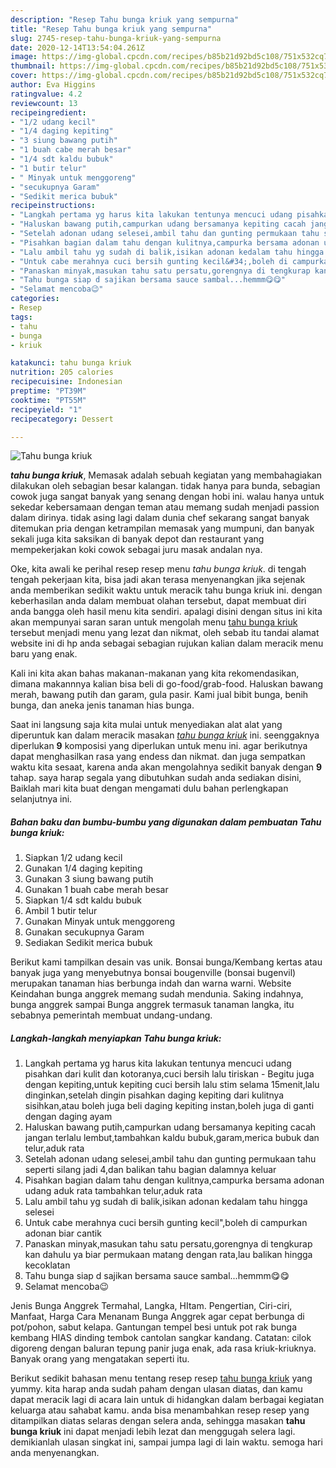```yaml
---
description: "Resep Tahu bunga kriuk yang sempurna"
title: "Resep Tahu bunga kriuk yang sempurna"
slug: 2745-resep-tahu-bunga-kriuk-yang-sempurna
date: 2020-12-14T13:54:04.261Z
image: https://img-global.cpcdn.com/recipes/b85b21d92bd5c108/751x532cq70/tahu-bunga-kriuk-foto-resep-utama.jpg
thumbnail: https://img-global.cpcdn.com/recipes/b85b21d92bd5c108/751x532cq70/tahu-bunga-kriuk-foto-resep-utama.jpg
cover: https://img-global.cpcdn.com/recipes/b85b21d92bd5c108/751x532cq70/tahu-bunga-kriuk-foto-resep-utama.jpg
author: Eva Higgins
ratingvalue: 4.2
reviewcount: 13
recipeingredient:
- "1/2 udang kecil"
- "1/4 daging kepiting"
- "3 siung bawang putih"
- "1 buah cabe merah besar"
- "1/4 sdt kaldu bubuk"
- "1 butir telur"
- " Minyak untuk menggoreng"
- "secukupnya Garam"
- "Sedikit merica bubuk"
recipeinstructions:
- "Langkah pertama yg harus kita lakukan tentunya mencuci udang pisahkan dari kulit dan kotoranya,cuci bersih lalu tiriskan Begitu juga dengan kepiting,untuk kepiting cuci bersih lalu stim selama 15menit,lalu dinginkan,setelah dingin pisahkan daging kepiting dari kulitnya sisihkan,atau boleh juga beli daging kepiting instan,boleh juga di ganti dengan daging ayam"
- "Haluskan bawang putih,campurkan udang bersamanya kepiting cacah jangan terlalu lembut,tambahkan kaldu bubuk,garam,merica bubuk dan telur,aduk rata"
- "Setelah adonan udang selesei,ambil tahu dan gunting permukaan tahu seperti silang jadi 4,dan balikan tahu bagian dalamnya keluar"
- "Pisahkan bagian dalam tahu dengan kulitnya,campurka bersama adonan udang aduk rata tambahkan telur,aduk rata"
- "Lalu ambil tahu yg sudah di balik,isikan adonan kedalam tahu hingga selesei"
- "Untuk cabe merahnya cuci bersih gunting kecil&#34;,boleh di campurkan adonan biar cantik"
- "Panaskan minyak,masukan tahu satu persatu,gorengnya di tengkurap kan dahulu ya biar permukaan matang dengan rata,lau balikan hingga kecoklatan"
- "Tahu bunga siap d sajikan bersama sauce sambal...hemmm😋😋"
- "Selamat mencoba😉"
categories:
- Resep
tags:
- tahu
- bunga
- kriuk

katakunci: tahu bunga kriuk 
nutrition: 205 calories
recipecuisine: Indonesian
preptime: "PT39M"
cooktime: "PT55M"
recipeyield: "1"
recipecategory: Dessert

---
```



![Tahu bunga kriuk](https://img-global.cpcdn.com/recipes/b85b21d92bd5c108/751x532cq70/tahu-bunga-kriuk-foto-resep-utama.jpg)

<b><i>tahu bunga kriuk</i></b>, Memasak adalah sebuah kegiatan yang membahagiakan dilakukan oleh sebagian besar kalangan. tidak hanya para bunda, sebagian cowok juga sangat banyak yang senang dengan hobi ini. walau hanya untuk sekedar kebersamaan dengan teman atau memang sudah menjadi passion dalam dirinya. tidak asing lagi dalam dunia chef sekarang sangat banyak ditemukan pria dengan ketrampilan memasak yang mumpuni, dan banyak sekali juga kita saksikan di banyak depot dan restaurant yang mempekerjakan koki cowok sebagai juru masak andalan nya.

Oke, kita awali ke perihal resep resep menu <i>tahu bunga kriuk</i>. di tengah tengah pekerjaan kita, bisa jadi akan terasa menyenangkan jika sejenak anda memberikan sedikit waktu untuk meracik tahu bunga kriuk ini. dengan keberhasilan anda dalam membuat olahan tersebut, dapat membuat diri anda bangga oleh hasil menu kita sendiri. apalagi disini dengan situs ini kita akan mempunyai saran saran untuk mengolah menu <u>tahu bunga kriuk</u> tersebut menjadi menu yang lezat dan nikmat, oleh sebab itu tandai alamat website ini di hp anda sebagai sebagian rujukan kalian dalam meracik menu baru yang enak.

Kali ini kita akan bahas makanan-makanan yang kita rekomendasikan, dimana makannnya kalian bisa beli di go-food/grab-food. Haluskan bawang merah, bawang putih dan garam, gula pasir. Kami jual bibit bunga, benih bunga, dan aneka jenis tanaman hias bunga.


Saat ini langsung saja kita mulai untuk menyediakan alat alat yang diperuntuk kan dalam meracik masakan <u><i>tahu bunga kriuk</i></u> ini. seenggaknya diperlukan <b>9</b> komposisi yang diperlukan untuk menu ini. agar berikutnya dapat menghasilkan rasa yang endess dan nikmat. dan juga sempatkan waktu kita sesaat, karena anda akan mengolahnya sedikit banyak dengan <b>9</b> tahap. saya harap segala yang dibutuhkan sudah anda sediakan disini, Baiklah mari kita buat dengan mengamati dulu bahan perlengkapan selanjutnya ini.

<!--inarticleads1-->

##### Bahan baku dan bumbu-bumbu yang digunakan dalam pembuatan Tahu bunga kriuk:

1. Siapkan 1/2 udang kecil
1. Gunakan 1/4 daging kepiting
1. Gunakan 3 siung bawang putih
1. Gunakan 1 buah cabe merah besar
1. Siapkan 1/4 sdt kaldu bubuk
1. Ambil 1 butir telur
1. Gunakan  Minyak untuk menggoreng
1. Gunakan secukupnya Garam
1. Sediakan Sedikit merica bubuk


Berikut kami tampilkan desain vas unik. Bonsai bunga/Kembang kertas atau banyak juga yang menyebutnya bonsai bougenville (bonsai bugenvil) merupakan tanaman hias berbunga indah dan warna warni. Website Keindahan bunga anggrek memang sudah mendunia. Saking indahnya, bunga anggrek sampai Bunga anggrek termasuk tanaman langka, itu sebabnya pemerintah membuat undang-undang. 

<!--inarticleads2-->

##### Langkah-langkah menyiapkan Tahu bunga kriuk:

1. Langkah pertama yg harus kita lakukan tentunya mencuci udang pisahkan dari kulit dan kotoranya,cuci bersih lalu tiriskan - Begitu juga dengan kepiting,untuk kepiting cuci bersih lalu stim selama 15menit,lalu dinginkan,setelah dingin pisahkan daging kepiting dari kulitnya sisihkan,atau boleh juga beli daging kepiting instan,boleh juga di ganti dengan daging ayam
1. Haluskan bawang putih,campurkan udang bersamanya kepiting cacah jangan terlalu lembut,tambahkan kaldu bubuk,garam,merica bubuk dan telur,aduk rata
1. Setelah adonan udang selesei,ambil tahu dan gunting permukaan tahu seperti silang jadi 4,dan balikan tahu bagian dalamnya keluar
1. Pisahkan bagian dalam tahu dengan kulitnya,campurka bersama adonan udang aduk rata tambahkan telur,aduk rata
1. Lalu ambil tahu yg sudah di balik,isikan adonan kedalam tahu hingga selesei
1. Untuk cabe merahnya cuci bersih gunting kecil&#34;,boleh di campurkan adonan biar cantik
1. Panaskan minyak,masukan tahu satu persatu,gorengnya di tengkurap kan dahulu ya biar permukaan matang dengan rata,lau balikan hingga kecoklatan
1. Tahu bunga siap d sajikan bersama sauce sambal...hemmm😋😋
1. Selamat mencoba😉


Jenis Bunga Anggrek Termahal, Langka, HItam. Pengertian, Ciri-ciri, Manfaat, Harga Cara Menanam Bunga Anggrek agar cepat berbunga di pot/pohon, sabut kelapa. Gantungan tempel besi untuk pot rak bunga kembang HIAS dinding tembok cantolan sangkar kandang. Catatan: cilok digoreng dengan baluran tepung panir juga enak, ada rasa kriuk-kriuknya. Banyak orang yang mengatakan seperti itu. 

Berikut sedikit bahasan menu tentang resep resep <u>tahu bunga kriuk</u> yang yummy. kita harap anda sudah paham dengan ulasan diatas, dan kamu dapat meracik lagi di acara lain untuk di hidangkan dalam berbagai kegiatan keluarga atau sahabat kamu. anda bisa menambahkan resep resep yang ditampilkan diatas selaras dengan selera anda, sehingga masakan <b>tahu bunga kriuk</b> ini dapat menjadi lebih lezat dan menggugah selera lagi. demikianlah ulasan singkat ini, sampai jumpa lagi di lain waktu. semoga hari anda menyenangkan.
